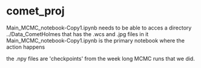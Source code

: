 # comet_proj
Main_MCMC_notebook-Copy1.ipynb needs to be able to acces a directory ../Data_CometHolmes that has the .wcs and .jpg files in it
Main_MCMC_notebook-Copy1.ipynb is the primary notebook where the action happens

the .npy files are 'checkpoints' from the week long MCMC runs that we did.
